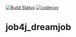 [![Build Status](https://app.travis-ci.com/SergPerm/job4j_dreamjob.svg?branch=master)](https://app.travis-ci.com/SergPerm/job4j_dreamjob)
[![codecov](https://codecov.io/gh/SergPerm/job4j_dreamjob/branch/master/graph/badge.svg?token=0R0e2fkSZU)](https://codecov.io/gh/SergPerm/job4j_dreamjob)
# job4j_dreamjob
